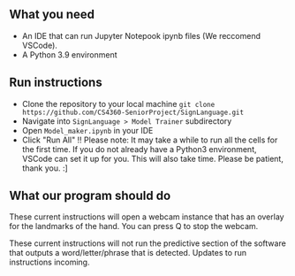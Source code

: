 ## What you need
- An IDE that can run Jupyter Notepook ipynb files (We reccomend VSCode).
- A Python 3.9 environment

## Run instructions
- Clone the repository to your local machine ```git clone https://github.com/CS4360-SeniorProject/SignLanguage.git```
- Navigate into ```SignLanguage > Model Trainer``` subdirectory
- Open ```Model_maker.ipynb``` in your IDE
- Click "Run All"
  !! Please note: It may take a while to run all the cells for the first time. If you do not already have a Python3 environment, VSCode can set it up for you. This will also take time. Please be patient, thank you. :]

## What our program should do
These current instructions will open a webcam instance that has an overlay for the landmarks of the hand.
You can press Q to stop the webcam.

These current instructions will not run the predictive section of the software that outputs a word/letter/phrase that is detected. Updates to run instructions incoming.
